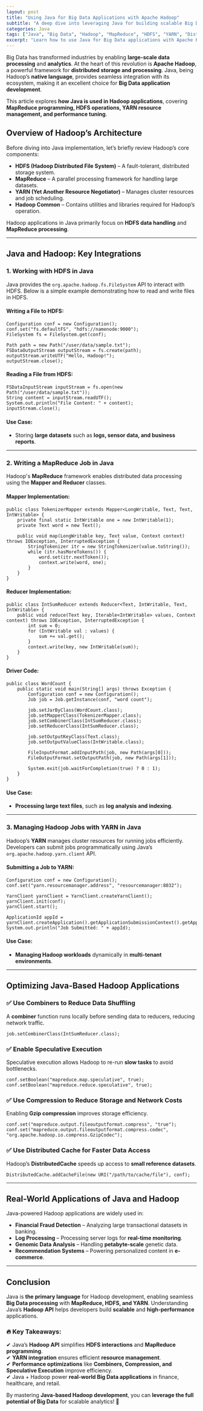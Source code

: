 ```yaml
---
layout: post
title: "Using Java for Big Data Applications with Apache Hadoop"
subtitle: "A deep dive into leveraging Java for building scalable Big Data applications with Apache Hadoop."
categories: Java
tags: ["Java", "Big Data", "Hadoop", "MapReduce", "HDFS", "YARN", "Distributed Computing"]
excerpt: "Learn how to use Java for Big Data applications with Apache Hadoop, including MapReduce programming, HDFS interactions, and performance optimizations."
---
```




Big Data has transformed industries by enabling **large-scale data processing** and **analytics**. At the heart of this revolution is **Apache Hadoop**, a powerful framework for **distributed storage and processing**. Java, being Hadoop’s **native language**, provides seamless integration with its ecosystem, making it an excellent choice for **Big Data application development**.

This article explores **how Java is used in Hadoop applications**, covering **MapReduce programming, HDFS operations, YARN resource management, and performance tuning**.

## Overview of Hadoop’s Architecture

Before diving into Java implementation, let’s briefly review Hadoop’s core components:

- **HDFS (Hadoop Distributed File System)** – A fault-tolerant, distributed storage system.
- **MapReduce** – A parallel processing framework for handling large datasets.
- **YARN (Yet Another Resource Negotiator)** – Manages cluster resources and job scheduling.
- **Hadoop Common** – Contains utilities and libraries required for Hadoop’s operation.

Hadoop applications in Java primarily focus on **HDFS data handling** and **MapReduce processing**.

---

## Java and Hadoop: Key Integrations

### 1. Working with HDFS in Java

Java provides the `org.apache.hadoop.fs.FileSystem` API to interact with HDFS. Below is a simple example demonstrating how to read and write files in HDFS.

#### Writing a File to HDFS:

```
Configuration conf = new Configuration();
conf.set("fs.defaultFS", "hdfs://namenode:9000");
FileSystem fs = FileSystem.get(conf);

Path path = new Path("/user/data/sample.txt");
FSDataOutputStream outputStream = fs.create(path);
outputStream.writeUTF("Hello, Hadoop!");
outputStream.close();
```

#### Reading a File from HDFS:

```
FSDataInputStream inputStream = fs.open(new Path("/user/data/sample.txt"));
String content = inputStream.readUTF();
System.out.println("File Content: " + content);
inputStream.close();
```

#### Use Case:
- Storing **large datasets** such as **logs, sensor data, and business reports**.

---

### 2. Writing a MapReduce Job in Java

Hadoop's **MapReduce** framework enables distributed data processing using the **Mapper and Reducer** classes.

#### Mapper Implementation:

```
public class TokenizerMapper extends Mapper<LongWritable, Text, Text, IntWritable> {
    private final static IntWritable one = new IntWritable(1);
    private Text word = new Text();

    public void map(LongWritable key, Text value, Context context) throws IOException, InterruptedException {
        StringTokenizer itr = new StringTokenizer(value.toString());
        while (itr.hasMoreTokens()) {
            word.set(itr.nextToken());
            context.write(word, one);
        }
    }
}
```

#### Reducer Implementation:

```
public class IntSumReducer extends Reducer<Text, IntWritable, Text, IntWritable> {
    public void reduce(Text key, Iterable<IntWritable> values, Context context) throws IOException, InterruptedException {
        int sum = 0;
        for (IntWritable val : values) {
            sum += val.get();
        }
        context.write(key, new IntWritable(sum));
    }
}
```

#### Driver Code:

```
public class WordCount {
    public static void main(String[] args) throws Exception {
        Configuration conf = new Configuration();
        Job job = Job.getInstance(conf, "word count");
        
        job.setJarByClass(WordCount.class);
        job.setMapperClass(TokenizerMapper.class);
        job.setCombinerClass(IntSumReducer.class);
        job.setReducerClass(IntSumReducer.class);
        
        job.setOutputKeyClass(Text.class);
        job.setOutputValueClass(IntWritable.class);
        
        FileInputFormat.addInputPath(job, new Path(args[0]));
        FileOutputFormat.setOutputPath(job, new Path(args[1]));
        
        System.exit(job.waitForCompletion(true) ? 0 : 1);
    }
}
```

#### Use Case:
- **Processing large text files**, such as **log analysis and indexing**.

---

### 3. Managing Hadoop Jobs with YARN in Java

Hadoop’s **YARN** manages cluster resources for running jobs efficiently. Developers can submit jobs programmatically using Java’s `org.apache.hadoop.yarn.client` API.

#### Submitting a Job to YARN:

```
Configuration conf = new Configuration();
conf.set("yarn.resourcemanager.address", "resourcemanager:8032");

YarnClient yarnClient = YarnClient.createYarnClient();
yarnClient.init(conf);
yarnClient.start();

ApplicationId appId = yarnClient.createApplication().getApplicationSubmissionContext().getApplicationId();
System.out.println("Job Submitted: " + appId);
```

#### Use Case:
- **Managing Hadoop workloads** dynamically in **multi-tenant environments**.

---

## Optimizing Java-Based Hadoop Applications

### ✅ Use Combiners to Reduce Data Shuffling

A **combiner** function runs locally before sending data to reducers, reducing network traffic.

```
job.setCombinerClass(IntSumReducer.class);
```

### ✅ Enable Speculative Execution

Speculative execution allows Hadoop to re-run **slow tasks** to avoid bottlenecks.

```
conf.setBoolean("mapreduce.map.speculative", true);
conf.setBoolean("mapreduce.reduce.speculative", true);
```

### ✅ Use Compression to Reduce Storage and Network Costs

Enabling **Gzip compression** improves storage efficiency.

```
conf.set("mapreduce.output.fileoutputformat.compress", "true");
conf.set("mapreduce.output.fileoutputformat.compress.codec", "org.apache.hadoop.io.compress.GzipCodec");
```

### ✅ Use Distributed Cache for Faster Data Access

Hadoop’s **DistributedCache** speeds up access to **small reference datasets**.

```
DistributedCache.addCacheFile(new URI("/path/to/cache/file"), conf);
```

---

## Real-World Applications of Java and Hadoop

Java-powered Hadoop applications are widely used in:

- **Financial Fraud Detection** – Analyzing large transactional datasets in banking.
- **Log Processing** – Processing server logs for **real-time monitoring**.
- **Genomic Data Analysis** – Handling **petabyte-scale** genetic data.
- **Recommendation Systems** – Powering personalized content in **e-commerce**.

---

## Conclusion

Java is **the primary language** for Hadoop development, enabling seamless **Big Data processing** with **MapReduce, HDFS, and YARN**. Understanding Java’s **Hadoop API** helps developers build **scalable** and **high-performance** applications.

### 🔥 Key Takeaways:
✔ Java’s **Hadoop API** simplifies **HDFS interactions** and **MapReduce programming**.  
✔ **YARN integration** ensures efficient **resource management**.  
✔ **Performance optimizations** like **Combiners, Compression, and Speculative Execution** improve efficiency.  
✔ Java + Hadoop power **real-world Big Data applications** in finance, healthcare, and retail.

By mastering **Java-based Hadoop development**, you can **leverage the full potential of Big Data** for scalable analytics! 🚀
